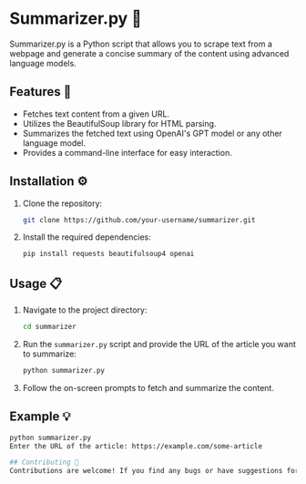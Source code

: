 # Summarizer.py 📝

Summarizer.py is a Python script that allows you to scrape text from a webpage and generate a concise summary of the content using advanced language models.

## Features 🚀

- Fetches text content from a given URL.
- Utilizes the BeautifulSoup library for HTML parsing.
- Summarizes the fetched text using OpenAI's GPT model or any other language model.
- Provides a command-line interface for easy interaction.

## Installation ⚙️

1. Clone the repository:

    ```bash
    git clone https://github.com/your-username/summarizer.git
    ```

2. Install the required dependencies:

    ```bash
    pip install requests beautifulsoup4 openai
    ```

## Usage 📋

1. Navigate to the project directory:

    ```bash
    cd summarizer
    ```

2. Run the `summarizer.py` script and provide the URL of the article you want to summarize:

    ```bash
    python summarizer.py
    ```

3. Follow the on-screen prompts to fetch and summarize the content.

## Example 💡

```bash
python summarizer.py
Enter the URL of the article: https://example.com/some-article

## Contributing 🤝
Contributions are welcome! If you find any bugs or have suggestions for improvements, please open an issue or submit a pull request.
